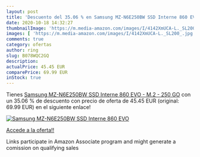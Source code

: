 ```yaml
---
layout: post
title: 'Descuento del 35.06 % en Samsung MZ-N6E250BW SSD Interne 860 EVO '
date: 2020-10-18 14:32:27
thumbnailImage: 'https://m.media-amazon.com/images/I/4142XmUCA-L._SL200_.jpg'
images: [ 'https://m.media-amazon.com/images/I/4142XmUCA-L._SL200_.jpg' ]
comments: true
category: ofertas
author: ring
slug: B078WQC2GQ
description:
actualPrice: 45.45 EUR
comparePrice: 69.99 EUR
inStock: true
---
```


Tienes [Samsung MZ-N6E250BW SSD Interne 860 EVO - M.2 - 250 GO](https://www.amazon.fr/dp/B078WQC2GQ/?tag=tolees0d-21) con un 35.06 % de descuento con precio de oferta de 45.45 EUR (original: 69.99 EUR) en el siguiente enlace!

[![Samsung MZ-N6E250BW SSD Interne 860 EVO ](https://m.media-amazon.com/images/I/4142XmUCA-L._SL200_.jpg)](https://www.amazon.fr/dp/B078WQC2GQ/?tag=tolees0d-21)

[Accede a la oferta!!](https://www.amazon.fr/dp/B078WQC2GQ/?tag=tolees0d-21)

Links participate in Amazon Associate program and might generate a comission on qualifying sales



